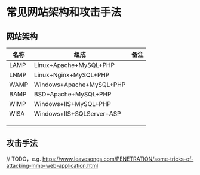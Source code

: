 # 常见网站架构和攻击手法



## 网站架构

| 名称 | 组成                      | 备注 |
| ---- | ------------------------- | ---- |
| LAMP | Linux+Apache+MySQL+PHP    |      |
| LNMP | Linux+Nginx+MySQL+PHP     |      |
| WAMP | Windows+Apache+MySQL+PHP  |      |
| BAMP | BSD+Apache+MySQL+PHP      |      |
| WIMP | Windows+IIS+MySQL+PHP     |      |
| WISA | Windows+IIS+SQLServer+ASP |      |
|      |                           |      |
|      |                           |      |
|      |                           |      |



## 攻击手法

// TODO，e.g. https://www.leavesongs.com/PENETRATION/some-tricks-of-attacking-lnmp-web-application.html
